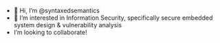 - 👋 Hi, I’m @syntaxedsemantics
- 👀 I’m interested in Information Security, specifically secure embedded system design & vulnerability analysis
- I’m looking to collaborate!

<!---
syntaxedsemantics/syntaxedsemantics is a ✨ special ✨ repository because its `README.md` (this file) appears on your GitHub profile.
You can click the Preview link to take a look at your changes.
--->
